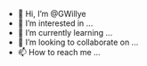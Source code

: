 - 👋 Hi, I’m @GWillye
- 👀 I’m interested in ...
- 🌱 I’m currently learning ...
- 💞️ I’m looking to collaborate on ...
- 📫 How to reach me ...

<!---
GWillye/GWillye is a ✨ special ✨ repository because its `README.md` (this file) appears on your GitHub profile.
You can click the Preview link to take a look at your changes.
--->
